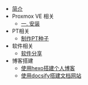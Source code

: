 * [简介](./README.md)
* Proxmox VE 相关
  * [一. 安装](new/pve/利用proxmox搭建家庭服务器.md)
* PT相关
  * [制作PT种子](_posts/使用transmission制作PT种子.md)
* 软件相关
  * [软件分享](new/软件分享.md)
* 博客搭建
  * [使用hexo搭建个人博客](_posts/利用hexo+github+coding架设个人博客.md)
  * [使用docsify搭建文档网站](new/docsify.md)